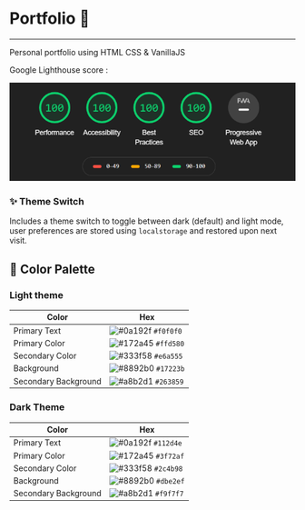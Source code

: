 # Portfolio :rocket:

---

Personal portfolio using HTML CSS & VanillaJS

Google Lighthouse score :

![alt text](https://raw.githubusercontent.com/BachirAmiri/portfolio/master/ressources/LightHouseScore.PNG "Light House")


### :sparkles: Theme Switch 
Includes a theme switch to toggle between dark (default) and light mode, user preferences are stored using `localstorage` and restored upon next visit.

## :art: Color Palette
### Light theme
| Color               | Hex                                                                |
| --------------------| ------------------------------------------------------------------ |
| Primary Text        | ![#0a192f](https://via.placeholder.com/10/f0f0f0?text=+) `#f0f0f0` |
| Primary Color       | ![#172a45](https://via.placeholder.com/10/ffd580?text=+) `#ffd580` |
| Secondary Color     | ![#333f58](https://via.placeholder.com/10/e6a555?text=+) `#e6a555` |
| Background          | ![#8892b0](https://via.placeholder.com/10/17223b?text=+) `#17223b` |
| Secondary Background| ![#a8b2d1](https://via.placeholder.com/10/263859?text=+) `#263859` |


### Dark Theme
| Color               | Hex                                                                |
| --------------------| ------------------------------------------------------------------ |
| Primary Text        | ![#0a192f](https://via.placeholder.com/10/112d4e?text=+) `#112d4e` |
| Primary Color       | ![#172a45](https://via.placeholder.com/10/3f72af?text=+) `#3f72af` |
| Secondary Color     | ![#333f58](https://via.placeholder.com/10/2c4b98?text=+) `#2c4b98` |
| Background          | ![#8892b0](https://via.placeholder.com/10/dbe2ef?text=+) `#dbe2ef` |
| Secondary Background| ![#a8b2d1](https://via.placeholder.com/10/f9f7f7?text=+) `#f9f7f7` |

